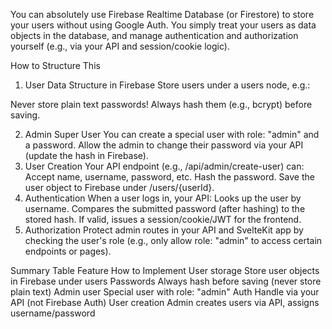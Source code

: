 You can absolutely use Firebase Realtime Database (or Firestore) to store your users without using Google Auth.
You simply treat your users as data objects in the database, and manage authentication and authorization yourself (e.g., via your API and session/cookie logic).

How to Structure This
1. User Data Structure in Firebase
Store users under a users node, e.g.:

Never store plain text passwords! Always hash them (e.g., bcrypt) before saving.



2. Admin Super User
You can create a special user with role: "admin" and a password.
Allow the admin to change their password via your API (update the hash in Firebase).
3. User Creation
Your API endpoint (e.g., /api/admin/create-user) can:
Accept name, username, password, etc.
Hash the password.
Save the user object to Firebase under /users/{userId}.
4. Authentication
When a user logs in, your API:
Looks up the user by username.
Compares the submitted password (after hashing) to the stored hash.
If valid, issues a session/cookie/JWT for the frontend.
5. Authorization
Protect admin routes in your API and SvelteKit app by checking the user's role (e.g., only allow role: "admin" to access certain endpoints or pages).



Summary Table
Feature	How to Implement
User storage	Store user objects in Firebase under users
Passwords	Always hash before saving (never store plain text)
Admin user	Special user with role: "admin"
Auth	Handle via your API (not Firebase Auth)
User creation	Admin creates users via API, assigns username/password
